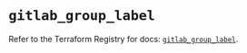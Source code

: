 # `gitlab_group_label`

Refer to the Terraform Registry for docs: [`gitlab_group_label`](https://registry.terraform.io/providers/gitlabhq/gitlab/18.5.0/docs/resources/group_label).
